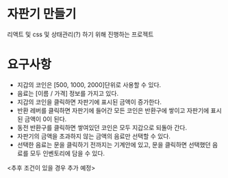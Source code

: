 # 자판기 만들기
리액트 및 css 및 상태관리(?) 하기 위해 진행하는 프로젝트


# 요구사항
- 지갑의 코인은 [500, 1000, 2000]단위로 사용할 수 있다.
- 음료는 [이름 / 가격] 정보를 가지고 있다.
- 지갑의 코인을 클릭하면 자판기에 표시된 금액이 증가한다.
- 반환 레버를 클릭하면 자판기에 들어간 모든 코인은 반환구에 쌓이고 자판기에 표시된 금액이 0이 된다.
- 동전 반환구를 클릭하면 쌓여있던 코인은 모두 지갑으로 되돌아 간다.
- 자판기의 금액을 초과하지 않는 금액의 음료만 선택할 수 있다.
- 선택한 음료는 문을 클릭하기 전까지는 기계안에 있고, 문을 클릭하면 선택했던 음료를 모두 인벤토리에 담을 수 있다.

<추후 조건이 있을 경우 추가 예정>

